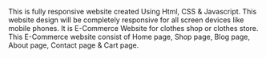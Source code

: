 This is fully responsive website created Using Html, CSS & Javascript. This website design will be completely responsive for all screen devices like mobile phones. It is E-Commerce Website for clothes shop or clothes store. This E-Commerce website consist of Home page, Shop page, Blog page, About page, Contact page & Cart page.
